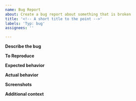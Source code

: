 ```yaml
---
name: Bug Report
about: Create a bug report about something that is broken
title: '<!-- A short title to the point -->'
labels: 'Typ: bug'
assignees: ''

---
```


**Describe the bug**
<!-- A clear and concise description of what the problem is. -->

**To Reproduce**
<!--  
Steps to reproduce the behavior:
1. Go to '...'
2. Click on '....'
3. Scroll down to '....'
4. See error
-->  

**Expected behavior**
<!-- A clear and concise description of what you expected to happen. -->

**Actual behavior**
<!--What actually happens -->

**Screenshots**
<!-- If applicable, add screenshots to help explain your problem. -->

**Additional context**
<!-- Add any other context about the problem here. -->

